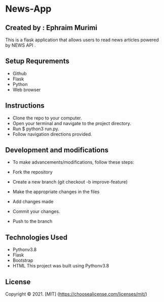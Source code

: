 # News-App
## Created by : Ephraim Murimi
This is a flask application that allows users to read news articles  powered by NEWS API .
## Setup Requrements
* Github
* Flask
* Python
* Web browser

## Instructions
* Clone the repo to your computer.
* Open your terminal and navigate to the project directory.
* Run $ python3 run.py.
* Follow navigation directions provided.


## Development and modifications
* To make advancements/modifications, follow these steps:

* Fork the repository
* Create a new branch (git checkout -b improve-feature)
* Make the appropriate changes in the files
* Add changes made
* Commit your changes.
* Push to the branch 

## Technologies Used
* Pythonv3.8
* Flask
* Bootstrap
* HTML
This project was built using Pythonv3.8


## License
Copyright &copy; 2021. [MIT] (https://choosealicense.com/licenses/mit/)